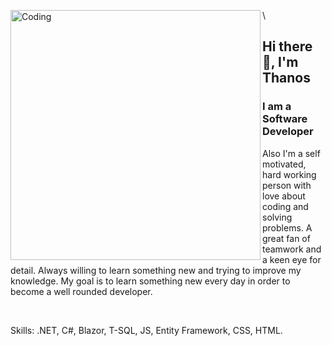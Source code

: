 <img align="left" alt="Coding" width="400" src="https://gifdb.com/images/high/animated-man-computer-coding-nae6mec378lsg1i3.gif">\

## Hi there 🖖, I'm Thanos

### I am a Software Developer     

Also I'm a self motivated, hard working person with love about coding and solving problems. A great fan of teamwork and a keen eye for detail. Always willing to learn something new and trying to improve my knowledge. My goal is to learn something new every day in order to become a well rounded developer.

<br/>

Skills: .NET, C#, Blazor, T-SQL, JS, Entity Framework, CSS, HTML.
